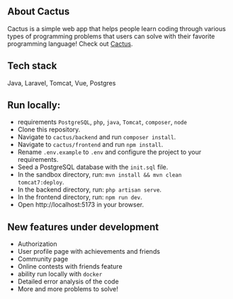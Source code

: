## About Cactus

Cactus is a simple web app that helps people learn coding through various types of programming problems that users can solve with their favorite programming language!
Check out [Cactus](https://cactus.kz).

## Tech stack
Java, Laravel, Tomcat, Vue, Postgres

## Run locally:
- requirements `PostgreSQL`, `php`, `java`, `Tomcat`, `composer`, `node`
- Clone this repository.
- Navigate to `cactus/backend` and run `composer install`.
- Navigate to `cactus/frontend` and run `npm install`.
- Rename `.env.example` to `.env` and configure the project to your requirements.
- Seed a PostgreSQL database with the `init.sql` file.
- In the sandbox directory, run: `mvn install && mvn clean tomcat7:deploy`.
- In the backend directory, run: `php artisan serve`.
- In the frontend directory, run: `npm run dev`.
- Open http://localhost:5173 in your browser.

## New features under development
- Authorization
- User profile page with achievements and friends
- Community page
- Online contests with friends feature
- ability run locally with `docker`
- Detailed error analysis of the code
- More and more problems to solve!
